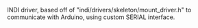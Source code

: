 INDI driver, based off of "indi/drivers/skeleton/mount_driver.h" to communicate with Arduino, using custom SERIAL interface.
